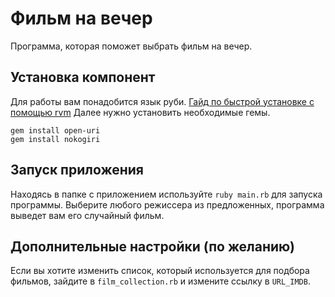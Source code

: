 # Фильм на вечер
Программа, которая поможет выбрать фильм на вечер.

## Установка компонент
Для работы вам понадобится язык руби. [Гайд по быстрой установке с помощью rvm](https://habr.com/ru/post/120504/)
Далее нужно установить необходимые гемы.
```
gem install open-uri
gem install nokogiri
```

## Запуск приложения
Находясь в папке с приложением используйте `ruby main.rb` для запуска программы.
Выберите любого режиссера из предложенных, программа выведет вам его случайный фильм.

## Дополнительные настройки (по желанию)
Если вы хотите изменить список, который используется для подбора фильмов, зайдите в `film_collection.rb` и измените ссылку в `URL_IMDB`.

